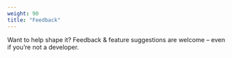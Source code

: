 ```yaml
---
weight: 90
title: "Feedback"
---
```

Want to help shape it? Feedback & feature suggestions are welcome – even if you’re not a developer.
